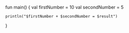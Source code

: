 fun main() {
    val firstNumber = 10
    val secondNumber = 5
    
    println("$firstNumber + $secondNumber = $result")
}
